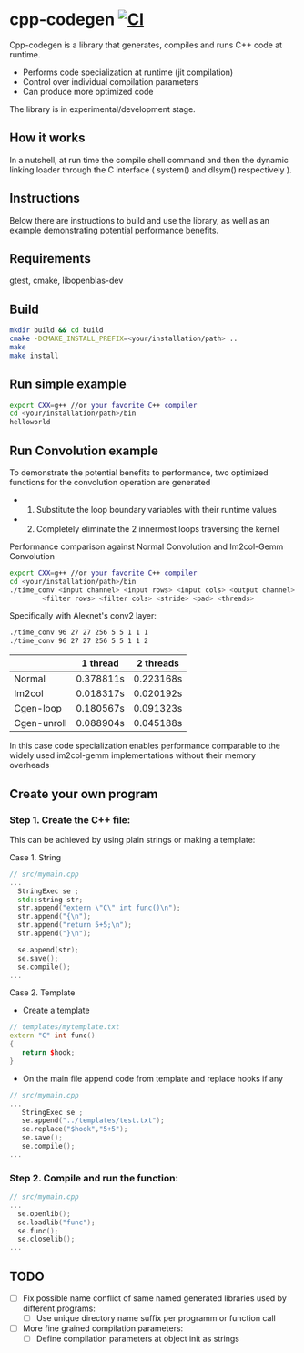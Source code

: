 cpp-codegen [![CI](https://github.com/ppgpn/cpp-codegen/workflows/CI/badge.svg)](https://github.com/ppgpn/cpp-codegen/actions)
===========
Cpp-codegen is a library that generates, compiles and runs C++ code at runtime. 

  * Performs code specialization at runtime (jit compilation)
  * Control over individual compilation parameters
  * Can produce more optimized code
  
The library is in experimental/development stage. 

How it works
-----
In a nutshell, at run time the compile shell command and then the dynamic linking loader through the C interface ( system() and dlsym() respectively ).

Instructions
---------

Below there are instructions to build and use the library, as well as an example demonstrating potential performance benefits.

Requirements
-----------
gtest, cmake, libopenblas-dev

Build
-----------
```bash
mkdir build && cd build
cmake -DCMAKE_INSTALL_PREFIX=<your/installation/path> .. 
make
make install
```
Run simple example
-----------
```bash
export CXX=g++ //or your favorite C++ compiler
cd <your/installation/path>/bin
helloworld
```
Run Convolution example
-------------------
To demonstrate the potential benefits to performance, two optimized functions for the convolution operation are generated
* 1. Substitute the loop boundary variables with their runtime values

* 2. Completely eliminate the 2 innermost loops traversing the kernel

Performance comparison against Normal Convolution and Im2col-Gemm Convolution

```bash
export CXX=g++ //or your favorite C++ compiler
cd <your/installation/path>/bin
./time_conv <input channel> <input rows> <input cols> <output channel> \
		<filter rows> <filter cols> <stride> <pad> <threads>
```

Specifically with Alexnet's conv2 layer:
```bash
./time_conv 96 27 27 256 5 5 1 1 1
./time_conv 96 27 27 256 5 5 1 1 2
```

|| 1 thread  | 2 threads  |
|---|---|---|
| Normal|	0.378811s  | 0.223168s  |
| Im2col|	0.018317s  | 0.020192s |
| Cgen-loop|	0.180567s  | 0.091323s  |
| Cgen-unroll|	0.088904s  | 0.045188s  |

In this case code specialization enables performance comparable to the widely used im2col-gemm implementations without their memory overheads


Create your own program
---------
### Step 1. Create the C++ file: 

This can be achieved by using plain strings or making a template:

Case 1. String
  ```C++
// src/mymain.cpp
...
	StringExec se ;
	std::string str;
	str.append("extern \"C\" int func()\n");
	str.append("{\n");
	str.append("return 5+5;\n");
	str.append("}\n");
 
	se.append(str);
	se.save();
	se.compile();
...
 ```
Case 2. Template
* Create a template
 ```C++
 // templates/mytemplate.txt
extern "C" int func()
{
	return $hook;
}
 ```
* On the main file append code from template  and replace hooks if any
 ```C++
 // src/mymain.cpp
...
	StringExec se ;
	se.append("../templates/test.txt");
	se.replace("$hook","5+5");
	se.save();
	se.compile();
...
 ```
 ### Step 2. Compile and run the function: 
 
  ```C++
 // src/mymain.cpp
...
	se.openlib();
	se.loadlib("func");
	se.func();
	se.closelib();
...
 ```
 
 TODO
----

  * [ ] Fix possible name conflict of same named generated libraries used by different programs:
    * [ ] Use unique directory name suffix per programm or function call

  * [ ] More fine grained compilation parameters:
    * [ ] Define compilation parameters at object init as strings
